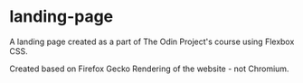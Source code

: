 # landing-page
A landing page created as a part of The Odin Project's course using Flexbox CSS.

Created based on Firefox Gecko Rendering of the website - not Chromium.
